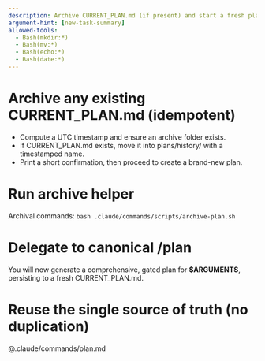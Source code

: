 ```yaml
---
description: Archive CURRENT_PLAN.md (if present) and start a fresh plan using the existing /plan command content.
argument-hint: [new-task-summary]
allowed-tools:
  - Bash(mkdir:*)
  - Bash(mv:*)
  - Bash(echo:*)
  - Bash(date:*)
---
```


# Archive any existing CURRENT_PLAN.md (idempotent)
- Compute a UTC timestamp and ensure an archive folder exists.
- If CURRENT_PLAN.md exists, move it into plans/history/ with a timestamped name.
- Print a short confirmation, then proceed to create a brand-new plan.

# Run archive helper
Archival commands:
`bash .claude/commands/scripts/archive-plan.sh`

# Delegate to canonical /plan
You will now generate a comprehensive, gated plan for **$ARGUMENTS**, persisting to a fresh CURRENT_PLAN.md.

# Reuse the single source of truth (no duplication)
@.claude/commands/plan.md
